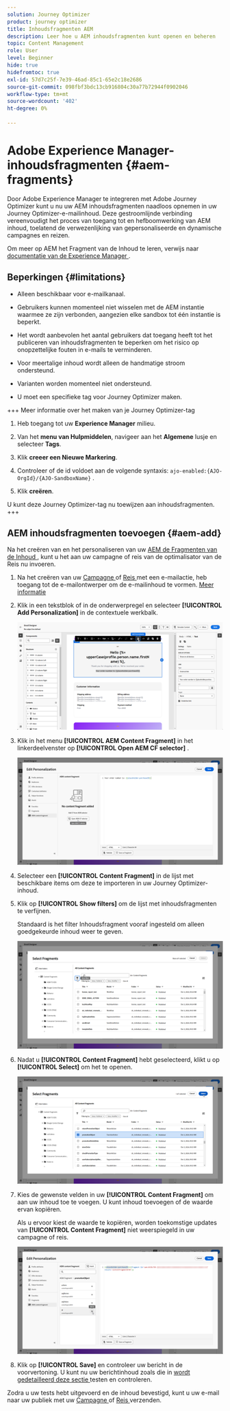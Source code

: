 ```yaml
---
solution: Journey Optimizer
product: journey optimizer
title: Inhoudsfragmenten AEM
description: Leer hoe u AEM inhoudsfragmenten kunt openen en beheren
topic: Content Management
role: User
level: Beginner
hide: true
hidefromtoc: true
exl-id: 57d7c25f-7e39-46ad-85c1-65e2c18e2686
source-git-commit: 098fbf3bdc13cb916804c30a77b72944f0902046
workflow-type: tm+mt
source-wordcount: '402'
ht-degree: 0%

---
```


# Adobe Experience Manager-inhoudsfragmenten {#aem-fragments}

Door Adobe Experience Manager te integreren met Adobe Journey Optimizer kunt u nu uw AEM inhoudsfragmenten naadloos opnemen in uw Journey Optimizer-e-mailinhoud. Deze gestroomlijnde verbinding vereenvoudigt het proces van toegang tot en hefboomwerking van AEM inhoud, toelatend de verwezenlijking van gepersonaliseerde en dynamische campagnes en reizen.

Om meer op AEM het Fragment van de Inhoud te leren, verwijs naar [ documentatie van de Experience Manager ](https://experienceleague.adobe.com/en/docs/experience-manager-cloud-service/content/sites/authoring/fragments/content-fragments).

## Beperkingen {#limitations}

* Alleen beschikbaar voor e-mailkanaal.

* Gebruikers kunnen momenteel niet wisselen met de AEM instantie waarmee ze zijn verbonden, aangezien elke sandbox tot één instantie is beperkt.

* Het wordt aanbevolen het aantal gebruikers dat toegang heeft tot het publiceren van inhoudsfragmenten te beperken om het risico op onopzettelijke fouten in e-mails te verminderen.

* Voor meertalige inhoud wordt alleen de handmatige stroom ondersteund.

* Varianten worden momenteel niet ondersteund.

* U moet een specifieke tag voor Journey Optimizer maken.

+++ Meer informatie over het maken van je Journey Optimizer-tag

   1. Heb toegang tot uw **Experience Manager** milieu.

   1. Van het **menu van Hulpmiddelen**, navigeer aan het **Algemene** lusje en selecteer **Tags**.

   1. Klik **creeer een Nieuwe Markering**.

   1. Controleer of de id voldoet aan de volgende syntaxis: `ajo-enabled:{AJO-OrgId}/{AJO-SandboxName}` .

   1. Klik **creëren**.

  U kunt deze Journey Optimizer-tag nu toewijzen aan inhoudsfragmenten.
+++

## AEM inhoudsfragmenten toevoegen {#aem-add}

Na het creëren van en het personaliseren van uw [ AEM de Fragmenten van de Inhoud ](https://experienceleague.adobe.com/en/docs/experience-manager-cloud-service/content/sites/authoring/fragments/content-fragments), kunt u het aan uw campagne of reis van de optimalisator van de Reis nu invoeren.

1. Na het creëren van uw [ Campagne ](../email/create-email.md) of [ Reis ](../email/create-email.md) met een e-mailactie, heb toegang tot de e-mailontwerper om de e-mailinhoud te vormen. [Meer informatie](../email/get-started-email-design.md)

1. Klik in een tekstblok of in de onderwerpregel en selecteer **[!UICONTROL Add Personalization]** in de contextuele werkbalk.

   ![](assets/aem_campaign_2.png)

1. Klik in het menu **[!UICONTROL AEM Content Fragment]** in het linkerdeelvenster op **[!UICONTROL Open AEM CF selector]** .

   ![](assets/aem_campaign_3.png)

1. Selecteer een **[!UICONTROL Content Fragment]** in de lijst met beschikbare items om deze te importeren in uw Journey Optimizer-inhoud.

1. Klik op **[!UICONTROL Show filters]** om de lijst met inhoudsfragmenten te verfijnen.

   Standaard is het filter Inhoudsfragment vooraf ingesteld om alleen goedgekeurde inhoud weer te geven.

   ![](assets/aem_campaign_4.png)

1. Nadat u **[!UICONTROL Content Fragment]** hebt geselecteerd, klikt u op **[!UICONTROL Select]** om het te openen.

   ![](assets/aem_campaign_5.png)

1. Kies de gewenste velden in uw **[!UICONTROL Content Fragment]** om aan uw inhoud toe te voegen. U kunt inhoud toevoegen of de waarde ervan kopiëren.

   Als u ervoor kiest de waarde te kopiëren, worden toekomstige updates van **[!UICONTROL Content Fragment]** niet weerspiegeld in uw campagne of reis.

   ![](assets/aem_campaign_6.png)

1. Klik op **[!UICONTROL Save]** en controleer uw bericht in de voorvertoning. U kunt nu uw berichtinhoud zoals die in [ wordt gedetailleerd deze sectie ](preview.md) testen en controleren.

Zodra u uw tests hebt uitgevoerd en de inhoud bevestigd, kunt u uw e-mail naar uw publiek met uw [ Campagne ](../campaigns/review-activate-campaign.md) of [ Reis ](../building-journeys/publishing-the-journey.md) verzenden.
